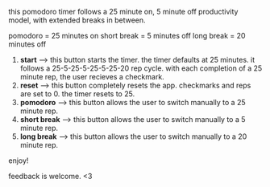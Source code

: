 this pomodoro timer follows a 25 minute on, 5 minute off productivity model, with extended breaks in between. 

pomodoro = 25 minutes on
short break = 5 minutes off
long break = 20 minutes off

1. **start** --> this button starts the timer. the timer defaults at 25 minutes. it follows a 25-5-25-5-25-5-25-20 rep cycle. 
with each completion of a 25 minute rep, the user recieves a checkmark.
2. **reset** --> this button completely resets the app. checkmarks and reps are set to 0. the timer resets to 25.
3. **pomodoro** --> this button allows the user to switch manually to a 25 minute rep.
4. **short break** --> this button allows the user to switch manually to a 5 minute rep.
5. **long break** --> this button allows the user to switch manually to a 20 minute rep.

enjoy! 

feedback is welcome. <3
